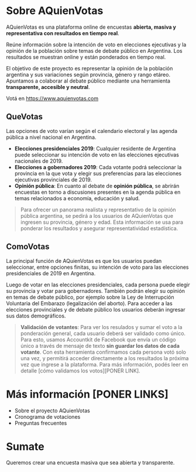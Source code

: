 # Sobre AQuienVotas

AQuienVotas es una plataforma online de encuestas **abierta, masiva y representativa con resultados en tiempo real**. 

Reúne información sobre la intención de voto en elecciones ejecutivas y la opinión de la población sobre temas de debate público en Argentina. Los resultados se muestran online y están ponderados en tiempo real.

El objetivo de este proyecto es representar la opinión de la población argentina y sus variaciones según provincia, género y rango etáreo. Apuntamos a colaborar al debate público mediante una herramienta **transparente, accesible y neutral**.

Votá en https://www.aquienvotas.com

## QueVotas

Las opciones de voto varían según el calendario electoral y las agenda pública a nivel nacional en Argentina.

- **Elecciones presidenciales 2019**: Cualquier residente de Argentina puede seleccionar su intención de voto en las elecciones ejecutivas nacionales de 2019.
- **Elecciones a gobernadores 2019**: Cada votante podrá seleccionar la provincia en la que vota y elegir sus preferencias para las elecciones ejecutivas provinciales de 2019.
- **Opinión pública**: En cuanto al debate de **opinión pública**, se abrirán encuestas en torno a discusiones presentes en la agenda pública en temas relacionados a economía, educación y salud.

> Para ofrecer un panorama realista y representativo de la opinión pública argentina, se pedirá a los usuarios de AQuienVotas que ingresen su provincia, género y edad. Esta información se usa para ponderar los resultados y asegurar representatividad estadística. 

## ComoVotas

La principal función de AQuienVotas es que los usuarios puedan seleccionar, entre opciones finitas, su intención de voto para las elecciones presidenciales de 2019 en Argentina. 

Luego de votar en las elecciones presidenciales, cada persona puede elegir su provincia y votar para gobernadores. También podrán elegir su opinión en temas de debate público, por ejemplo sobre la Ley de Interrupción Voluntaria del Embarazo (legalización del aborto). Para acceder a las elecciones provinciales y de debate público los usuarios deberán ingresar sus datos demográficos.

> **Validación de votantes**: Para ver los resulados y sumar el voto a la ponderación general, cada usuario deberá ser validado como único. Para esto, usamos Accountkit de Facebook que envía un código único a través de mensaje de texto **sin guardar los datos de cada votante**. Con esta herramienta confirmamos cada persona votó solo una vez, y permitirá acceder directamente a los resultados la próxima vez que ingrese a la plataforma. Para más información, podés leer en detalle [cómo validamos los votos][PONER LINK].


# Más información [PONER LINKS]

- Sobre el proyecto AQuienVotas
- Cronograma de votaciones
- Preguntas frecuentes 

# Sumate

Queremos crear una encuesta masiva que sea abierta y transparente. 
